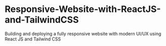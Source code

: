 # Responsive-Website-with-ReactJS-and-TailwindCSS
Building and deploying a fully responsive website with modern UI/UX using React JS and Tailwind CSS
